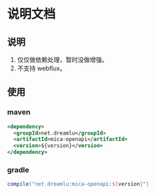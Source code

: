 # 说明文档

## 说明
1. 仅仅做依赖处理，暂时没做增强。
2. 不支持 webflux。

## 使用
### maven
```xml
<dependency>
  <groupId>net.dreamlu</groupId>
  <artifactId>mica-openapi</artifactId>
  <version>${version}</version>
</dependency>
```

### gradle
```groovy
compile("net.dreamlu:mica-openapi:${version}")
```